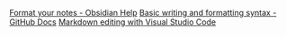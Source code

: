 [Format your notes - Obsidian Help](https://help.obsidian.md/How+to/Format+your+notes)
[Basic writing and formatting syntax - GitHub Docs](https://docs.github.com/en/get-started/writing-on-github/getting-started-with-writing-and-formatting-on-github/basic-writing-and-formatting-syntax)
[Markdown editing with Visual Studio Code](https://code.visualstudio.com/docs/languages/markdown)
